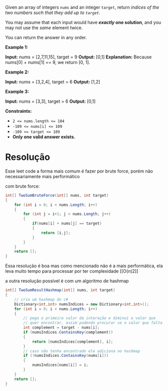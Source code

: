 Given an array of integers `nums` and an integer `target`, return _indices of the two numbers such that they add up to `target`_.

You may assume that each input would have **_exactly_ one solution**, and you may not use the _same_ element twice.

You can return the answer in any order.

**Example 1:**

**Input:** nums = [2,7,11,15], target = 9
**Output:** [0,1]
**Explanation:** Because nums[0] + nums[1] == 9, we return [0, 1].

**Example 2:**

**Input:** nums = [3,2,4], target = 6
**Output:** [1,2]

**Example 3:**

**Input:** nums = [3,3], target = 6
**Output:** [0,1]

**Constraints:**

- `2 <= nums.length <= 104`
- `-109 <= nums[i] <= 109`
- `-109 <= target <= 109`
- **Only one valid answer exists.**

# Resolução
Esse leet code a forma mais comum é fazer por brute force, porém não necessariamente mais performático

com brute force:
```c#
int[] TwoSumBruteForce(int[] nums, int target)
{
    for (int i = 0; i < nums.Length; i++)
    {
        for (int j = i+1; j < nums.Length; j++)
        {
            if(nums[i] + nums[j] == target)
            {
                return [i,j];
            }
        }
    }
    return [];
}
```
Essa resolução é boa mas como mencionado não é a mais performática, ela leva muito tempo para processar por ter complexidade  [[O(n)2]]

a outra resolução possível é com um algoritmo de hashmap
```c#
int[] TwoSumResultHashmap(int[] nums, int target)
{
	// cria um hashmap do c#
    Dictionary<int,int> numsIndices = new Dictionary<int,int>();
    for (int i = 0; i < nums.Length; i++)
    {
	    // pega o primeiro valor da interação e diminui o valor que
	    // quer encontrar, assim podendo procurar se o valor que falta existe dentro do hashmap  
        int complement = target - nums[i];
        if (numsIndices.ContainsKey(complement))
        {
            return [numsIndices[complement], i];
        }
        // caso não tenha encontrado ele adiciona no hashmap
        if (!numsIndices.ContainsKey(nums[i]))
        {
            numsIndices[nums[i]] = i;
        }
    }
    return [];
}
```